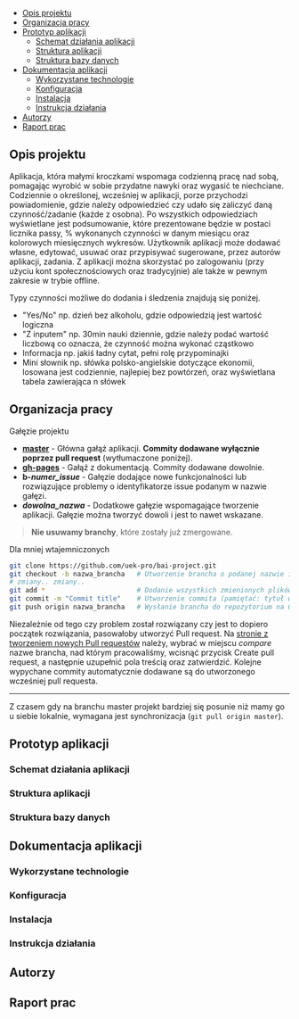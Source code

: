 <!-- TOC -->

- [Opis projektu](#opis-projektu)
- [Organizacja pracy](#organizacja-pracy)
- [Prototyp aplikacji](#prototyp-aplikacji)
    - [Schemat działania aplikacji](#schemat-działania-aplikacji)
    - [Struktura aplikacji](#struktura-aplikacji)
    - [Struktura bazy danych](#struktura-bazy-danych)
- [Dokumentacja aplikacji](#dokumentacja-aplikacji)
    - [Wykorzystane technologie](#wykorzystane-technologie)
    - [Konfiguracja](#konfiguracja)
    - [Instalacja](#instalacja)
    - [Instrukcja działania](#instrukcja-działania)
- [Autorzy](#autorzy)
- [Raport prac](#raport-prac)

<!-- /TOC -->
## Opis projektu

Aplikacja, która małymi kroczkami wspomaga codzienną pracę nad sobą, pomagając wyrobić w sobie przydatne nawyki oraz wygasić te niechciane. Codziennie o określonej, wcześniej w aplikacji, porze przychodzi powiadomienie, gdzie należy odpowiedzieć czy udało się zaliczyć daną czynność/zadanie (każde z osobna). Po wszystkich odpowiedziach wyświetlane jest podsumowanie, które prezentowane będzie w postaci licznika passy, % wykonanych czynności w danym miesiącu oraz kolorowych miesięcznych wykresów. Użytkownik aplikacji może dodawać własne, edytować, usuwać oraz przypisywać sugerowane, przez autorów aplikacji, zadania. Z aplikacji można skorzystać po zalogowaniu (przy użyciu kont społecznościowych oraz tradycyjnie) ale także w pewnym zakresie w trybie offline. 

Typy czynności możliwe do dodania i śledzenia znajdują się poniżej.

* "Yes/No" np. dzień bez alkoholu, gdzie odpowiedzią jest wartość logiczna
* "Z inputem" np. 30min nauki dziennie, gdzie należy podać wartość liczbową co oznacza, że czynność można wykonać cząstkowo
* Informacja np. jakiś ładny cytat, pełni rolę przypominajki
* Mini słownik np. słówka polsko-angielskie dotyczące ekonomii, losowana jest codziennie, najlepiej bez powtórzeń, oraz wyświetlana tabela zawierająca n słówek

## Organizacja pracy

Gałęzie projektu

* **[master](/uek-pro/bai-project/tree/master)** - Główna gałąź aplikacji. **Commity dodawane wyłącznie poprzez pull request** (wytłumaczone poniżej).
* **[gh-pages](/uek-pro/bai-project/tree/gh-pages)** - Gałąź z dokumentacją. Commity dodawane dowolnie.
* **b-_numer\_issue_** - Gałęzie dodające nowe funkcjonalności lub rozwiązujące problemy o identyfikatorze issue podanym w nazwie gałęzi.
* **_dowolna\_nazwa_** - Dodatkowe gałęzie wspomagające tworzenie aplikacji. Gałęzie można tworzyć dowoli i jest to nawet wskazane.

> **Nie usuwamy branchy**, które zostały już zmergowane. 

Dla mniej wtajemniczonych

```bash
git clone https://github.com/uek-pro/bai-project.git
git checkout -b nazwa_brancha   # Utworzenie brancha o podanej nazwie i przejście do niego
# zmiany.. zmiany..                                       
git add *                       # Dodanie wszystkich zmienionych plików do commita
git commit -m "Commit title"    # Utworzenie commita (pamiętać: tytuł wielką literą i po angielsku)
git push origin nazwa_brancha   # Wysłanie brancha do repozytorium na GitHubie
```

Niezależnie od tego czy problem został rozwiązany czy jest to dopiero początek rozwiązania, pasowałoby utworzyć Pull request. Na [stronie z tworzeniem nowych Pull requestów](https://github.com/uek-pro/bai-project/compare) należy, wybrać w miejscu _compare_ nazwe brancha, nad którym pracowaliśmy, wcisnąć przycisk Create pull request, a następnie uzupełnić pola treścią oraz zatwierdzić. Kolejne wypychane commity automatycznie dodawane są do utworzonego wcześniej pull requesta.

---

Z czasem gdy na branchu master projekt bardziej się posunie niż mamy go u siebie lokalnie, wymagana jest synchronizacja (`git pull origin master`).

## Prototyp aplikacji

### Schemat działania aplikacji

### Struktura aplikacji

### Struktura bazy danych

## Dokumentacja aplikacji

### Wykorzystane technologie

### Konfiguracja

### Instalacja

### Instrukcja działania

## Autorzy

## Raport prac